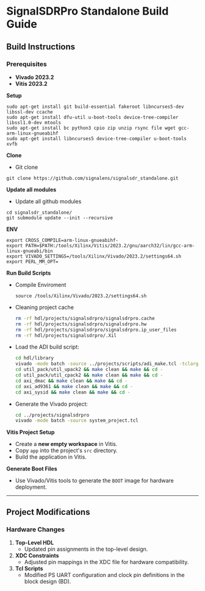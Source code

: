 # SignalSDRPro Standalone Build Guide  

## Build Instructions  

### Prerequisites  
- **Vivado 2023.2**  
- **Vitis 2023.2**  

**Setup**
```
sudo apt-get install git build-essential fakeroot libncurses5-dev libssl-dev ccache
sudo apt-get install dfu-util u-boot-tools device-tree-compiler libssl1.0-dev mtools
sudo apt-get install bc python3 cpio zip unzip rsync file wget gcc-arm-linux-gnueabihf
sudo apt-get install libncurses5 device-tree-compiler u-boot-tools xvfb
```

**Clone**
   - Git clone
   ``` 
   git clone https://github.com/signalens/signalsdr_standalone.git
   ```

**Update all modules**
   - Update all github modules
   ``` 
   cd signalsdr_standalone/
   git submodule update --init --recursive
   ```

**ENV**
   ```
   export CROSS_COMPILE=arm-linux-gnueabihf-
   export PATH=$PATH:/tools/Xilinx/Vitis/2023.2/gnu/aarch32/lin/gcc-arm-linux-gnueabi/bin
   export VIVADO_SETTINGS=/tools/Xilinx/Vivado/2023.2/settings64.sh
   export PERL_MM_OPT=
   ```

**Run Build Scripts**  
   - Compile Enviroment
      ```
      source /tools/Xilinx/Vivado/2023.2/settings64.sh
      ```
   - Cleaning project cache
      ```bash
      rm -rf hdl/projects/signalsdrpro/signalsdrpro.cache
      rm -rf hdl/projects/signalsdrpro/signalsdrpro.hw
      rm -rf hdl/projects/signalsdrpro/signalsdrpro.ip_user_files
      rm -rf hdl/projects/signalsdrpro/.Xil      
      ```
      
   - Load the ADI build script:  
     ```bash
     cd hdl/library
     vivado -mode batch -source ../projects/scripts/adi_make.tcl -tclargs lib all
     cd util_pack/util_upack2 && make clean && make && cd -
     cd util_pack/util_cpack2 && make clean && make && cd -
     cd axi_dmac && make clean && make && cd -
     cd axi_ad9361 && make clean && make && cd -
     cd axi_sysid && make clean && make && cd -
     ```  
   
   - Generate the Vivado project:  
     ```bash
     cd ../projects/signalsdrpro
     vivado -mode batch -source system_project.tcl
     ```  

**Vitis Project Setup**  
   - Create a **new empty workspace** in Vitis.  
   - Copy `app` into the project's `src` directory.  
   - Build the application in Vitis.  

**Generate Boot Files**  
   - Use Vivado/Vitis tools to generate the `BOOT` image for hardware deployment.  

---

## Project Modifications  

### Hardware Changes  
1. **Top-Level HDL**  
   - Updated pin assignments in the top-level design.  
2. **XDC Constraints**  
   - Adjusted pin mappings in the XDC file for hardware compatibility.  
3. **Tcl Scripts**  
   - Modified PS UART configuration and clock pin definitions in the block design (BD).  

